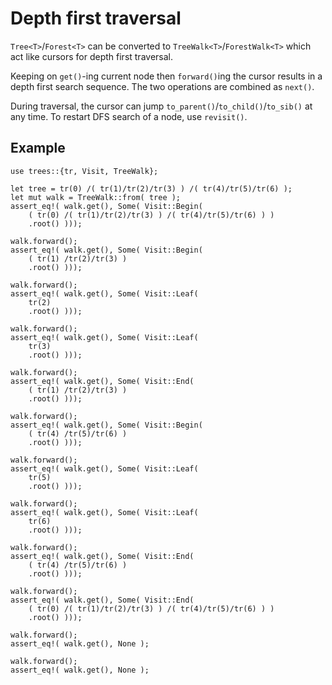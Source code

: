 # Depth first traversal

`Tree<T>`/`Forest<T>` can be converted to `TreeWalk<T>`/`ForestWalk<T>` which
act like cursors for depth first traversal.

Keeping on `get()`-ing current node then `forward()`ing the cursor results in a
depth first search sequence. The two operations are combined as `next()`.

During traversal, the cursor can jump `to_parent()`/`to_child()`/`to_sib()` at
any time. To restart DFS search of a node, use `revisit()`.

## Example

```rust,no_run
use trees::{tr, Visit, TreeWalk};

let tree = tr(0) /( tr(1)/tr(2)/tr(3) ) /( tr(4)/tr(5)/tr(6) );
let mut walk = TreeWalk::from( tree );
assert_eq!( walk.get(), Some( Visit::Begin(
    ( tr(0) /( tr(1)/tr(2)/tr(3) ) /( tr(4)/tr(5)/tr(6) ) )
    .root() )));

walk.forward();
assert_eq!( walk.get(), Some( Visit::Begin(
    ( tr(1) /tr(2)/tr(3) )
    .root() )));

walk.forward();
assert_eq!( walk.get(), Some( Visit::Leaf(
    tr(2)
    .root() )));

walk.forward();
assert_eq!( walk.get(), Some( Visit::Leaf(
    tr(3)
    .root() )));

walk.forward();
assert_eq!( walk.get(), Some( Visit::End(
    ( tr(1) /tr(2)/tr(3) )
    .root() )));

walk.forward();
assert_eq!( walk.get(), Some( Visit::Begin(
    ( tr(4) /tr(5)/tr(6) )
    .root() )));

walk.forward();
assert_eq!( walk.get(), Some( Visit::Leaf(
    tr(5)
    .root() )));

walk.forward();
assert_eq!( walk.get(), Some( Visit::Leaf(
    tr(6)
    .root() )));

walk.forward();
assert_eq!( walk.get(), Some( Visit::End(
    ( tr(4) /tr(5)/tr(6) )
    .root() )));

walk.forward();
assert_eq!( walk.get(), Some( Visit::End(
    ( tr(0) /( tr(1)/tr(2)/tr(3) ) /( tr(4)/tr(5)/tr(6) ) )
    .root() )));

walk.forward();
assert_eq!( walk.get(), None );

walk.forward();
assert_eq!( walk.get(), None );
```
